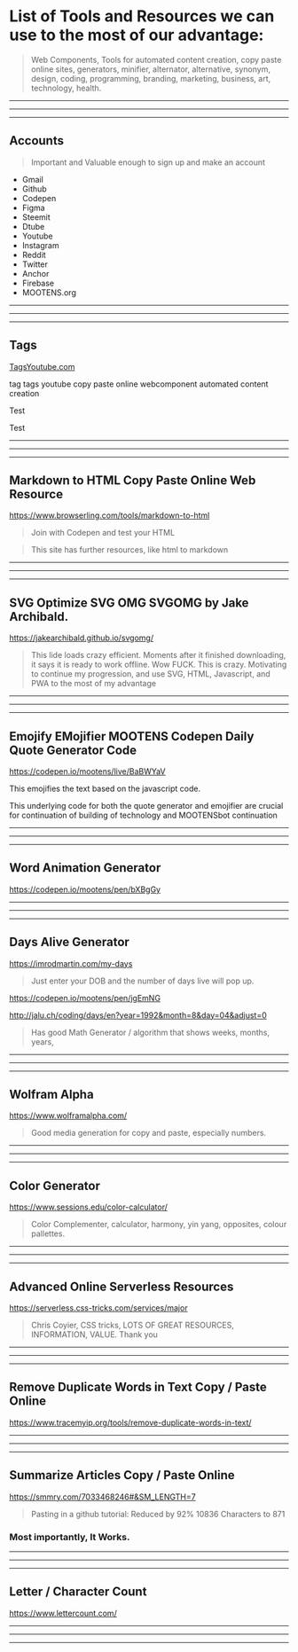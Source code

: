 # List of Tools and Resources we can use to the most of our advantage:

> Web Components, Tools for automated content creation, copy paste online sites, generators, minifier, alternator, alternative, synonym, design, coding, programming, branding, marketing, business, art, technology, health.

---

---

---

## Accounts

> Important and Valuable enough to sign up and make an account

- Gmail
- Github
- Codepen
- Figma
- Steemit
- Dtube
- Youtube
- Instagram
- Reddit
- Twitter
- Anchor
- Firebase
- MOOTENS.org

---

---

---

## Tags

[TagsYoutube.com](https://tagsyoutube.com/home)

<tag code>tag tags youtube copy paste online webcomponent automated content creation
  
  Test
  
  Test

---

---

---

## Markdown to HTML Copy Paste Online Web Resource

https://www.browserling.com/tools/markdown-to-html

> Join with Codepen and test your HTML

> This site has further resources, like html to markdown

---

---

---

## SVG Optimize SVG OMG SVGOMG by Jake Archibald. 

https://jakearchibald.github.io/svgomg/

> This lide loads crazy efficient. Moments after it finished downloading, it says it is ready to work offline. Wow FUCK. This is crazy. Motivating to continue my progression, and use SVG, HTML, Javascript, and PWA to the most of my advantage

---

---

---

## Emojify EMojifier MOOTENS Codepen Daily Quote Generator Code

https://codepen.io/mootens/live/BaBWYaV

This emojifies the text based on the javascript code.

This underlying code for both the quote generator and emojifier are crucial for continuation of building of technology and MOOTENSbot continuation

---

---

---

## Word Animation Generator

https://codepen.io/mootens/pen/bXBgGy

---

---

---

## Days Alive Generator

https://imrodmartin.com/my-days

> Just enter your DOB and the number of days live will pop up. 

https://codepen.io/mootens/pen/jgEmNG

http://jalu.ch/coding/days/en?year=1992&month=8&day=04&adjust=0

> Has good Math Generator / algorithm that shows weeks, months, years, 


---

---

---

## Wolfram Alpha

https://www.wolframalpha.com/

> Good media generation for copy and paste, especially numbers.

---

---

---

## Color Generator

https://www.sessions.edu/color-calculator/

> Color Complementer, calculator, harmony, yin yang, opposites, colour pallettes.

---

---

---

## Advanced Online Serverless Resources

https://serverless.css-tricks.com/services/major

> Chris Coyier, CSS tricks, LOTS OF GREAT RESOURCES, INFORMATION, VALUE. Thank you

---

---

---

## Remove Duplicate Words in Text Copy / Paste Online

https://www.tracemyip.org/tools/remove-duplicate-words-in-text/

---

---

---

## Summarize Articles Copy / Paste Online

https://smmry.com/7033468246#&SM_LENGTH=7

> Pasting in a github tutorial:
> Reduced by 92%
> 10836 Characters to 871

### Most importantly, It Works.

---

---

---

## Letter / Character Count

https://www.lettercount.com/

---

---

---

## 

